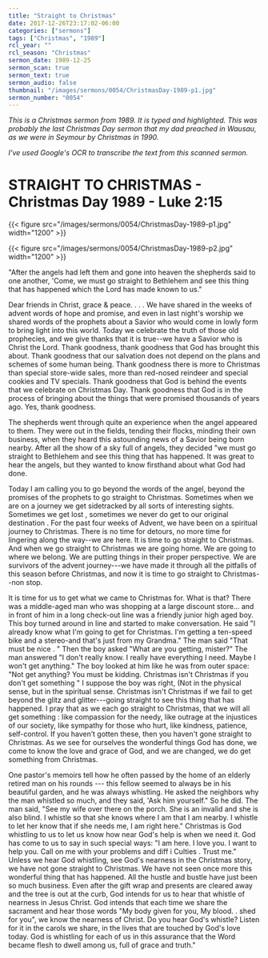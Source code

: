 ```yaml
---
title: "Straight to Christmas"
date: 2017-12-26T23:17:02-06:00
categories: ["sermons"]
tags: ["Christmas", "1989"]
rcl_year: ""
rcl_season: "Christmas"
sermon_date: 1989-12-25
sermon_scan: true
sermon_text: true
sermon_audio: false
thumbnail: "/images/sermons/0054/ChristmasDay-1989-p1.jpg"
sermon_number: "0054"
---
```

_This is a Christmas sermon from 1989. It is typed and highlighted. This was probably the last Christmas Day sermon that my dad preached in Wausau, as we were in Seymour by Christmas in 1990._

<!--more-->

_I've used Google's OCR to transcribe the text from this scanned sermon._

# **STRAIGHT TO CHRISTMAS - Christmas Day 1989 - Luke 2:15**

{{< figure src="/images/sermons/0054/ChristmasDay-1989-p1.jpg" width="1200" >}}

{{< figure src="/images/sermons/0054/ChristmasDay-1989-p2.jpg" width="1200" >}}

"After the angels had left them and gone into heaven the shepherds said to one another, 'Come, we must go straight to Bethlehem and see this thing that has happened which the Lord has made known to us."

Dear friends in Christ, grace & peace. . . . We have shared in the weeks of advent words of hope and promise, and even in last night's worship we shared words of the prophets about a Savior who would come in lowly form to bring light into this world. Today we celebrate the truth of those old prophecies, and we give thanks that it is true--we have a Savior who is Christ the Lord. Thank goodness, thank goodness that God has brought this about. Thank goodness that our salvation does not depend on the plans and schemes of some human being. Thank goodness there is more to Christmas than special store-wide sales, more than red-nosed reindeer and special cookies and TV specials. Thank goodness that God is behind the events that we celebrate on Christmas Day. Thank goodness that God is in the process of bringing about the things that were promised thousands of years ago. Yes, thank goodness.

The shepherds went through quite an experience when the angel appeared to them. They were out in the fields, tending their flocks, minding their own business, when they heard this astounding news of a Savior being born nearby. After all the show of a sky full of angels, they decided "we must go straight to Bethlehem and see this thing that has happened. It was great to hear the angels, but they wanted to know firsthand about what God had done.

Today I am calling you to go beyond the words of the angel, beyond the promises of the prophets to go straight to Christmas. Sometimes when we are on a journey we get sidetracked by all sorts of interesting sights. Sometimes we get lost , sometimes we never do get to our original destination . For the past four weeks of Advent, we have been on a spiritual journey to Christmas. There is no time for detours, no more time for lingering along the way--we are here. It is time to go straight to Christmas. And when we go straight to Christmas we are going home. We are going to where we belong. We are putting things in their proper perspective. We are survivors of the advent journey---we have made it through all the pitfalls of this season before Christmas, and now it is time to go straight to Christmas--non stop.

It is time for us to get what we came to Christmas for. What is that? There was a middle-aged man who was shopping at a large discount store... and in front of him in a long check-out line was a friendly junior high aged boy. This boy turned around in line and started to make conversation. He said "I already know what I'm going to get for Christmas. I'm getting a ten-speed bike and a stereo-and that's just from my Grandma." The man said "That must be nice . " Then the boy asked "What are you getting, mister?" The man answered "I don't really know. I really have everything I need. Maybe I won't get anything." The boy looked at him like he was from outer space: "Not get anything? You must be kidding. Christmas isn't Christmas if you don't get something " I suppose the boy was right, (Not in the physical sense, but in the spiritual sense. Christmas isn't Christmas if we fail to get beyond the glitz and glitter---going straight to see this thing that has happened. I pray that as we each go straight to Christmas, that we will all get something : like compassion for the needy, like outrage at the injustices of our society, like sympathy for those who hurt, like kindness, patience, self-control. If you haven’t gotten these, then you haven't gone straight to Christmas. As we see for ourselves the wonderful things God has done, we come to know the love and grace of God, and we are changed, we do get something from Christmas.

One pastor's memoirs tell how he often passed by the home of an elderly
retired man on his rounds --- this fellow seemed to always be in his beautiful garden, and he was always whistling. He asked the neighbors why the man whistled so much, and they said, 'Ask him yourself." So he did. The man said, "See my wife over there on the porch. She is an invalid and she is also blind. I whistle so that she knows where I am that I am nearby. I whistle to let her know that if she needs me, I am right here." Christmas is God whistling to us to let us know how near God's help is when we need it. God has come to us to say in such special ways: "I am here. I love you. I want to help you. Call on me with your problems and diff i Culties . Trust me." Unless we hear God whistling, see God's nearness in the Christmas story, we have not gone straight to Christmas. We have not seen once more this wonderful thing that has happened. All the hustle and bustle have just been so much business. Even after the gift wrap and presents are cleared away and the tree is out at the curb, God intends for us to hear that whistle of nearness in Jesus Christ. God intends that each time we share the sacrament and hear those words "My body given for you, My blood. . shed for you", we know the nearness of Christ. Do you hear God's whistle? Listen for it in the carols we share, in the lives that are touched by God's love today. God is whistling for each of us in this assurance that the Word became flesh to dwell among us, full of grace and truth."
